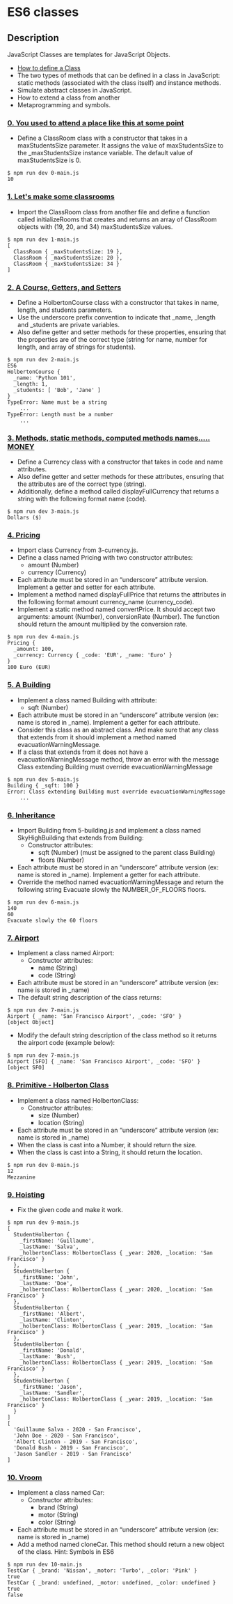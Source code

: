 # ES6 classes

## Description

JavaScript Classes are templates for JavaScript Objects.
* [How to define a Class](https://www.w3schools.com/js/js_class_intro.asp)
* The two types of methods that can be defined in a class in JavaScript: static methods (associated with the class itself) and instance methods.
* Simulate abstract classes in JavaScript.
* How to extend a class from another
* Metaprogramming and symbols.

### [0. You used to attend a place like this at some point](./0-classroom.js)
* Define a ClassRoom class with a constructor that takes in a maxStudentsSize parameter. It assigns the value of maxStudentsSize to the _maxStudentsSize instance variable. The default value of maxStudentsSize is 0.

```
$ npm run dev 0-main.js
10
```

### [1. Let's make some classrooms](./1-make_classrooms.js)
* Import the ClassRoom class from another file and define a function called initializeRooms that creates and returns an array of ClassRoom objects with (19, 20, and 34) maxStudentsSize values.

```
$ npm run dev 1-main.js
[
  ClassRoom { _maxStudentsSize: 19 },
  ClassRoom { _maxStudentsSize: 20 },
  ClassRoom { _maxStudentsSize: 34 }
]
```

### [2. A Course, Getters, and Setters](./2-hbtn_course.js)

* Define a HolbertonCourse class with a constructor that takes in name, length, and students parameters.
* Use the underscore prefix convention to indicate that _name, _length and _students are private variables.
* Also define getter and setter methods for these properties, ensuring that the properties are of the correct type (string for name, number for length, and array of strings for students).
```
$ npm run dev 2-main.js
ES6
HolbertonCourse {
  _name: 'Python 101',
  _length: 1,
  _students: [ 'Bob', 'Jane' ]
}
TypeError: Name must be a string
    ...
TypeError: Length must be a number
    ...
```

### [3. Methods, static methods, computed methods names..... MONEY](./3-currency.js)

* Define a Currency class with a constructor that takes in code and name attributes.
* Also define getter and setter methods for these attributes, ensuring that the attributes are of the correct type (string).
* Additionally, define a method called displayFullCurrency that returns a string with the following format name (code).

```
$ npm run dev 3-main.js
Dollars ($)
```

### [4. Pricing](./4-pricing.js)

* Import class Currency from 3-currency.js.
* Define a class named Pricing with two constructor attributes:
    - amount (Number)
    - currency (Currency)
* Each attribute must be stored in an “underscore” attribute version. Implement a getter and setter for each attribute.
* Implement a method named displayFullPrice that returns the attributes in the following format amount currency_name (currency_code).
* Implement a static method named convertPrice. It should accept two arguments: amount (Number), conversionRate (Number). The function should return the amount multiplied by the conversion rate.

```
$ npm run dev 4-main.js
Pricing {
  _amount: 100,
  _currency: Currency { _code: 'EUR', _name: 'Euro' }
}
100 Euro (EUR)
```

### [5. A Building](./5-building.js)

* Implement a class named Building with attribute:
    - sqft (Number)
* Each attribute must be stored in an “underscore” attribute version (ex: name is stored in _name). Implement a getter for each attribute.
* Consider this class as an abstract class. And make sure that any class that extends from it should implement a method named evacuationWarningMessage.
* If a class that extends from it does not have a evacuationWarningMessage method, throw an error with the message Class extending Building must override evacuationWarningMessage

```
$ npm run dev 5-main.js 
Building { _sqft: 100 }
Error: Class extending Building must override evacuationWarningMessage
    ...
```

### [6. Inheritance](./6-sky_high.js)

* Import Building from 5-building.js and implement a class named SkyHighBuilding that extends from Building:
    - Constructor attributes:
        + sqft (Number) (must be assigned to the parent class Building)
        + floors (Number)
* Each attribute must be stored in an “underscore” attribute version (ex: name is stored in _name). Implement a getter for each attribute.
* Override the method named evacuationWarningMessage and return the following string Evacuate slowly the NUMBER_OF_FLOORS floors.

```
$ npm run dev 6-main.js
140
60
Evacuate slowly the 60 floors
```

### [7. Airport](./7-airport.js)

* Implement a class named Airport:
    - Constructor attributes:
        + name (String)
        + code (String)
* Each attribute must be stored in an “underscore” attribute version (ex: name is stored in _name)
* The default string description of the class returns:
```
$ npm run dev 7-main.js 
Airport { _name: 'San Francisco Airport', _code: 'SFO' }
[object Object]
```
* Modify the default string description of the class method so it returns the airport code (example below):
```
$ npm run dev 7-main.js
Airport [SFO] { _name: 'San Francisco Airport', _code: 'SFO' }
[object SFO]
```

### [8. Primitive - Holberton Class](./8-hbtn_class.js)

* Implement a class named HolbertonClass:
    - Constructor attributes:
        + size (Number)
        + location (String)
* Each attribute must be stored in an “underscore” attribute version (ex: name is stored in _name)
* When the class is cast into a Number, it should return the size.
* When the class is cast into a String, it should return the location.
```
$ npm run dev 8-main.js 
12
Mezzanine
```

### [9. Hoisting](./9-hoisting.js)

* Fix the given code and make it work.

```
$ npm run dev 9-main.js
[
  StudentHolberton {
    _firstName: 'Guillaume',
    _lastName: 'Salva',
    _holbertonClass: HolbertonClass { _year: 2020, _location: 'San Francisco' }
  },
  StudentHolberton {
    _firstName: 'John',
    _lastName: 'Doe',
    _holbertonClass: HolbertonClass { _year: 2020, _location: 'San Francisco' }
  },
  StudentHolberton {
    _firstName: 'Albert',
    _lastName: 'Clinton',
    _holbertonClass: HolbertonClass { _year: 2019, _location: 'San Francisco' }
  },
  StudentHolberton {
    _firstName: 'Donald',
    _lastName: 'Bush',
    _holbertonClass: HolbertonClass { _year: 2019, _location: 'San Francisco' }
  },
  StudentHolberton {
    _firstName: 'Jason',
    _lastName: 'Sandler',
    _holbertonClass: HolbertonClass { _year: 2019, _location: 'San Francisco' }
  }
]
[
  'Guillaume Salva - 2020 - San Francisco',
  'John Doe - 2020 - San Francisco',
  'Albert Clinton - 2019 - San Francisco',
  'Donald Bush - 2019 - San Francisco',
  'Jason Sandler - 2019 - San Francisco'
]
```

### [10. Vroom](./10-car.js)

* Implement a class named Car:
    - Constructor attributes:
        + brand (String)
        + motor (String)
        + color (String)
* Each attribute must be stored in an “underscore” attribute version (ex: name is stored in _name)
* Add a method named cloneCar. This method should return a new object of the class. Hint: Symbols in ES6

```
$ npm run dev 10-main.js 
TestCar { _brand: 'Nissan', _motor: 'Turbo', _color: 'Pink' }
true
TestCar { _brand: undefined, _motor: undefined, _color: undefined }
true
false
```